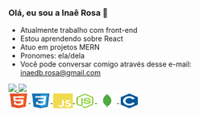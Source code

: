 ### Olá, eu sou a Inaê Rosa 👋

-  Atualmente trabalho com front-end
- Estou aprendendo sobre React
- Atuo em projetos MERN
- Pronomes: ela/dela
- Você pode conversar comigo através desse e-mail: inaedb.rosa@gmail.com

 <div>
  <a href="https://github.com/inaerosa">
  <img height="180em" src="https://github-readme-stats.vercel.app/api?username=inaerosa&show_icons=true&theme=dracula&include_all_commits=true&count_private=true"/>
  <img height="180em" src="https://github-readme-stats.vercel.app/api/top-langs/?username=inaerosa&layout=compact&langs_count=7&theme=dark"/>
</div>

  <div  style="display: inline_block">
    <img align="center" alt="HTML" height="30" width="40" src="https://raw.githubusercontent.com/devicons/devicon/master/icons/html5/html5-original.svg">
    <img align="center" alt="CSS" height="30" width="40" src="https://raw.githubusercontent.com/devicons/devicon/master/icons/css3/css3-original.svg">
    <img align="center" alt="Javascript" height="30" width="40" src="https://raw.githubusercontent.com/devicons/devicon/master/icons/javascript/javascript-plain.svg">
    <img align="center" alt="EJS" height="30" width="40" src="https://raw.githubusercontent.com/devicons/devicon/master/icons/nodejs/nodejs-plain.svg">
    <img align="center" alt="EJS" height="30" width="40" src="https://raw.githubusercontent.com/devicons/devicon/master/icons/mongodb/mongodb-plain.svg">
    <img align="center" alt="C" height="30" width="40" src="https://raw.githubusercontent.com/devicons/devicon/master/icons/c/c-plain.svg">
  </div>
<br>
